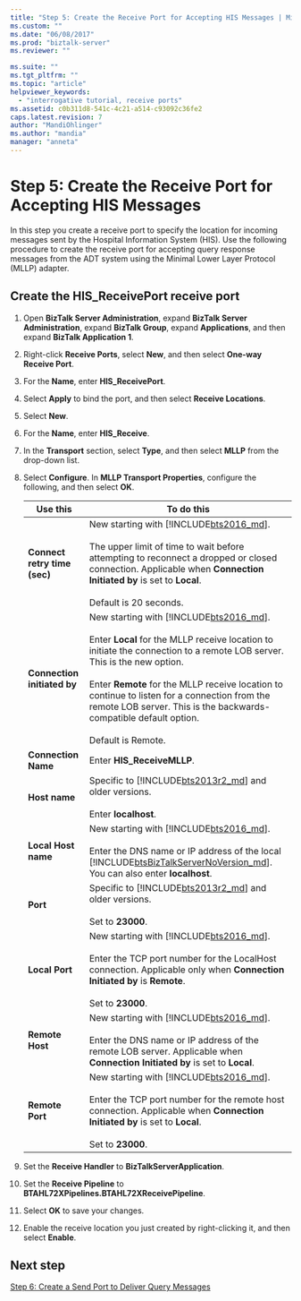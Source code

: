 ```yaml
---
title: "Step 5: Create the Receive Port for Accepting HIS Messages | Microsoft Docs"
ms.custom: ""
ms.date: "06/08/2017"
ms.prod: "biztalk-server"
ms.reviewer: ""

ms.suite: ""
ms.tgt_pltfrm: ""
ms.topic: "article"
helpviewer_keywords: 
  - "interrogative tutorial, receive ports"
ms.assetid: c0b311d8-541c-4c21-a514-c93092c36fe2
caps.latest.revision: 7
author: "MandiOhlinger"
ms.author: "mandia"
manager: "anneta"
---
```

# Step 5: Create the Receive Port for Accepting HIS Messages
In this step you create a receive port to specify the location for incoming messages sent by the Hospital Information System (HIS). Use the following procedure to create the receive port for accepting query response messages from the ADT system using the Minimal Lower Layer Protocol (MLLP) adapter.  

## Create the HIS_ReceivePort receive port  

1. Open **BizTalk Server Administration**, expand **BizTalk Server Administration**, expand **BizTalk Group**, expand **Applications**, and then expand **BizTalk Application 1**.  

2. Right-click **Receive Ports**, select **New**, and then select **One-way Receive Port**.   

3. For the **Name**, enter **HIS_ReceivePort**.  

4. Select **Apply** to bind the port, and then select **Receive Locations**.  

5. Select **New**.  

6. For the **Name**, enter **HIS_Receive**.  

7. In the **Transport** section, select **Type**, and then select **MLLP** from the drop-down list.  

8. Select **Configure**. In **MLLP Transport Properties**, configure the following, and then select **OK**.  


   |           Use this           |                                                                                                                                                                                                     To do this                                                                                                                                                                                                     |
   |------------------------------|--------------------------------------------------------------------------------------------------------------------------------------------------------------------------------------------------------------------------------------------------------------------------------------------------------------------------------------------------------------------------------------------------------------------|
   | **Connect retry time (sec)** |                                                                 New starting with [!INCLUDE[bts2016_md](../../includes/bts2016-md.md)]. <br/><br/>The upper limit of time to wait before attempting to reconnect a dropped or closed connection. Applicable when **Connection Initiated by** is set to **Local**.<br/><br/>Default is 20 seconds.                                                                  |
   | **Connection initiated by**  | New starting with [!INCLUDE[bts2016_md](../../includes/bts2016-md.md)]. <br/><br/>Enter **Local** for the MLLP receive location to initiate the connection to a remote LOB server. This is the new option.<br/><br/>Enter **Remote** for the MLLP receive location to continue to listen for a connection from the remote LOB server. This is the backwards-compatible default option.<br/><br/>Default is Remote. |
   |     **Connection Name**      |                                                                                                                                                                                             Enter **HIS_ReceiveMLLP**.                                                                                                                                                                                             |
   |        **Host name**         |                                                                                                                                              Specific to [!INCLUDE[bts2013r2_md](../../includes/bts2013r2-md.md)] and older versions. <br/><br/>Enter **localhost**.                                                                                                                                               |
   |     **Local Host name**      |                                                                            New starting with [!INCLUDE[bts2016_md](../../includes/bts2016-md.md)]. <br/><br/>Enter the DNS name or IP address of the local [!INCLUDE[btsBizTalkServerNoVersion_md](../../includes/btsbiztalkservernoversion-md.md)]. You can also enter **localhost**.                                                                             |
   |           **Port**           |                                                                                                                                                Specific to [!INCLUDE[bts2013r2_md](../../includes/bts2013r2-md.md)] and older versions. <br/><br/>Set to **23000**.                                                                                                                                                |
   |        **Local Port**        |                                                                                       New starting with [!INCLUDE[bts2016_md](../../includes/bts2016-md.md)]. <br/><br/>Enter the TCP port number for the LocalHost connection. Applicable only when **Connection Initiated by** is **Remote**. <br/><br/>Set to **23000**.                                                                                        |
   |       **Remote Host**        |                                                                                                   New starting with [!INCLUDE[bts2016_md](../../includes/bts2016-md.md)]. <br/><br/>Enter the DNS name or IP address of the remote LOB server. Applicable when **Connection Initiated by** is set to **Local**.                                                                                                    |
   |       **Remote Port**        |                                                                                      New starting with [!INCLUDE[bts2016_md](../../includes/bts2016-md.md)]. <br/><br/>Enter the TCP port number for the remote host connection. Applicable when **Connection Initiated by** is set to **Local**.<br/><br/>Set to **23000**.                                                                                       |


9. Set the **Receive Handler** to **BizTalkServerApplication**.  

10. Set the **Receive Pipeline** to **BTAHL72XPipelines.BTAHL72XReceivePipeline**.  

11. Select **OK** to save your changes.  

12. Enable the receive location you just created by right-clicking it, and then select **Enable**.  

## Next step  
[Step 6: Create a Send Port to Deliver Query Messages](../../adapters-and-accelerators/accelerator-hl7/step-6-create-a-send-port-to-deliver-query-messages.md)